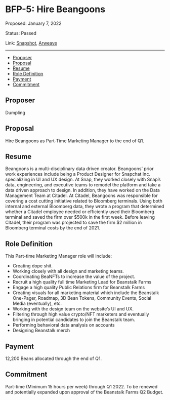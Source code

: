 # BFP-5: Hire Beangoons

Proposed: January 7, 2022

Status: Passed

Link: [Snapshot](https://snapshot.org/#/beanstalkfarms.eth/proposal/0x146e5556de96a6097c1bd069ee7509c0a7bb7524f64cfe1fb151ad7cd80a9e40), [Arweave](https://arweave.net/m_Et3XnIIaYg223hVtXWLIhfkFm5sO7dGcXGmgzRZxY)

---

- [Proposer](#proposer)
- [Proposal](#proposal)
- [Resume](#resume)
- [Role Definition](#role-definition)
- [Payment](#payment)
- [Commitment](#commitment)

## Proposer

Dumpling

## Proposal

Hire Beangoons as Part-Time Marketing Manager to the end of Q1.

## Resume

Beangoons is a multi-disciplinary data driven creator. Beangoons’ prior work experiences include being a Product Designer for Snapchat Inc. specializing in UI and UX design. At Snap, they worked closely with Snap’s data, engineering, and executive teams to remodel the platform and take a data driven approach to design. In addition, they have worked on the Data Management Team at Citadel. At Citadel, Beangoons was responsible for covering a cost cutting initiative related to Bloomberg terminals. Using both internal and external Bloomberg data, they wrote a program that determined whether a Citadel employee needed or efficiently used their Bloomberg terminal and saved the firm over $500k in the first week. Before leaving Citadel, their program was projected to save the firm $2 million in Bloomberg terminal costs by the end of 2021.

## Role Definition

This Part-time Marketing Manager role will include:

* Creating dope shit.
* Working closely with all design and marketing teams.
* Coordinating BeaNFTs to increase the value of the project.
* Recruit a high quality full time Marketing Lead for Beanstalk Farms
* Engage a high quality Public Relations firm for Beanstalk Farms
* Creating visuals for all marketing material which include the Beanstalk One-Pager, Roadmap, 3D Bean Tokens, Community Events, Social Media (eventually), etc.
* Working with the design team on the website’s UI and UX.
* Filtering through high value crypto/NFT marketers and eventually bringing in potential candidates to join the Beanstalk team.
* Performing behavioral data analysis on accounts
* Designing Beanstalk merch

## Payment

12,200 Beans allocated through the end of Q1.

## Commitment

Part-time (Minimum 15 hours per week) through Q1 2022. To be renewed and potentially expanded upon approval of the Beanstalk Farms Q2 Budget.
